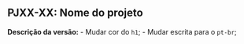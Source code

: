 ## PJXX-XX: Nome do projeto

**Descrição da versão:**
    - Mudar cor do `h1`;
    - Mudar escrita para o `pt-br`;
